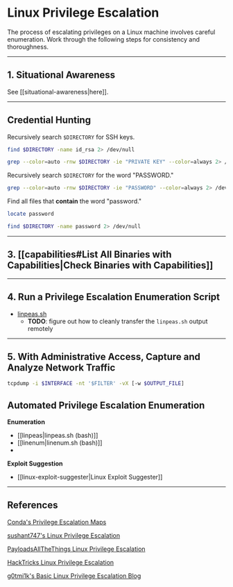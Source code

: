 # Linux Privilege Escalation

The process of escalating privileges on a Linux machine involves careful enumeration. Work through the following steps for consistency and thoroughness.

---

## 1. Situational Awareness

See [[situational-awareness|here]].

---

## Credential Hunting

Recursively search `$DIRECTORY` for SSH keys.

```bash
find $DIRECTORY -name id_rsa 2> /dev/null
```

```bash
grep --color=auto -rnw $DIRECTORY -ie "PRIVATE KEY" --color=always 2> /dev/null
```

Recursively search `$DIRECTORY` for the word "PASSWORD."

```bash
grep --color=auto -rnw $DIRECTORY -ie "PASSWORD" --color=always 2> /dev/null
```

Find all files that **contain** the word "password."

```bash
locate password
```

```bash
find $DIRECTORY -name password 2> /dev/null
```

---

## 3. [[capabilities#List All Binaries with Capabilities|Check Binaries with Capabilities]]

---

## 4. Run a Privilege Escalation Enumeration Script

- [linpeas.sh](https://github.com/carlospolop/privilege-escalation-awesome-scripts-suite/tree/master/linPEAS)
	- **TODO**: figure out how to cleanly transfer the `linpeas.sh` output remotely

---

## 5. With Administrative Access, Capture and Analyze Network Traffic

```bash
tcpdump -i $INTERFACE -nt '$FILTER' -vX [-w $OUTPUT_FILE]
```

## Automated Privilege Escalation Enumeration

**Enumeration**

- [[linpeas|linpeas.sh (bash)]]
- [[linenum|linenum.sh (bash)]]
- 

**Exploit Suggestion**
- [[linux-exploit-suggester|Linux Exploit Suggester]]

---

## References

[Conda's Privilege Escalation Maps](https://github.com/C0nd4/OSCP-Priv-Esc)

[sushant747's Linux Privilege Escalation](https://sushant747.gitbooks.io/total-oscp-guide/content/privilege_escalation_-_linux.html)

[PayloadsAllTheThings Linux Privilege Escalation](https://github.com/swisskyrepo/PayloadsAllTheThings/blob/master/Methodology%20and%20Resources/Linux%20-%20Privilege%20Escalation.md)

[HackTricks Linux Privilege Escalation](https://book.hacktricks.xyz/linux-unix/privilege-escalation)

[g0tmi1k's Basic Linux Privilege Escalation Blog](https://blog.g0tmi1k.com/2011/08/basic-linux-privilege-escalation/)
